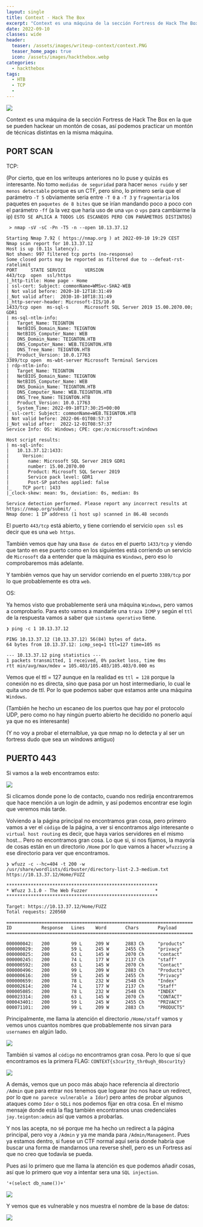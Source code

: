 ```yaml
---
layout: single
title: Context - Hack The Box
excerpt: "Context es una máquina de la sección Fortress de Hack The Box."
date: 2022-09-10
classes: wide
header:
  teaser: /assets/images/writeup-context/context.PNG
  teaser_home_page: true
  icon: /assets/images/hackthebox.webp
categories:
  - hackthebox
tags:  
  - HTB
  - TCP
  - 
---
```


![](/assets/images/writeup-context/context2.jpg)

Context es una máquina de la sección Fortress de Hack The Box en la que se pueden hackear un montón de cosas, así podemos practicar un montón de técnicas distintas en la misma máquina.

## PORT SCAN

TCP:

(Por cierto, que en los writeups anteriores no lo puse y quizás es interesante. No tomo `medidas de seguridad` para hacer `menos ruido` y ser `menos detectable` porque es un CTF, pero sino, lo primero seria que el parámetro `-T 5` obviamente seria entre `-T 0` a `-T 3` y `fragmentaria` los paquetes en `paquetes de 8 bites` que se irían mandando poco a poco con el parámetro `-ff` (a la vez que haria uso de una `vpn` o `vps` para cambiarme la ip) `ESTO SE APLICA A TODOS LOS ESCANEOS PERO CON PARÁMETROS DISTINTOS`)

```
 > nmap -sV -sC -Pn -T5 -n --open 10.13.37.12

Starting Nmap 7.92 ( https://nmap.org ) at 2022-09-10 19:29 CEST
Nmap scan report for 10.13.37.12
Host is up (0.11s latency).
Not shown: 997 filtered tcp ports (no-response)
Some closed ports may be reported as filtered due to --defeat-rst-ratelimit
PORT     STATE SERVICE       VERSION
443/tcp  open  ssl/https
|_http-title: Home page - Home
| ssl-cert: Subject: commonName=WMSvc-SHA2-WEB
| Not valid before: 2020-10-12T18:31:49
|_Not valid after:  2030-10-10T18:31:49
|_http-server-header: Microsoft-IIS/10.0
1433/tcp open  ms-sql-s      Microsoft SQL Server 2019 15.00.2070.00; GDR1
| ms-sql-ntlm-info: 
|   Target_Name: TEIGNTON
|   NetBIOS_Domain_Name: TEIGNTON
|   NetBIOS_Computer_Name: WEB
|   DNS_Domain_Name: TEIGNTON.HTB
|   DNS_Computer_Name: WEB.TEIGNTON.HTB
|   DNS_Tree_Name: TEIGNTON.HTB
|_  Product_Version: 10.0.17763
3389/tcp open  ms-wbt-server Microsoft Terminal Services
| rdp-ntlm-info: 
|   Target_Name: TEIGNTON
|   NetBIOS_Domain_Name: TEIGNTON
|   NetBIOS_Computer_Name: WEB
|   DNS_Domain_Name: TEIGNTON.HTB
|   DNS_Computer_Name: WEB.TEIGNTON.HTB
|   DNS_Tree_Name: TEIGNTON.HTB
|   Product_Version: 10.0.17763
|_  System_Time: 2022-09-10T17:30:25+00:00
| ssl-cert: Subject: commonName=WEB.TEIGNTON.HTB
| Not valid before: 2022-06-01T08:57:37
|_Not valid after:  2022-12-01T08:57:37
Service Info: OS: Windows; CPE: cpe:/o:microsoft:windows

Host script results:
| ms-sql-info: 
|   10.13.37.12:1433: 
|     Version: 
|       name: Microsoft SQL Server 2019 GDR1
|       number: 15.00.2070.00
|       Product: Microsoft SQL Server 2019
|       Service pack level: GDR1
|       Post-SP patches applied: false
|_    TCP port: 1433
|_clock-skew: mean: 9s, deviation: 0s, median: 8s

Service detection performed. Please report any incorrect results at https://nmap.org/submit/ .
Nmap done: 1 IP address (1 host up) scanned in 86.48 seconds
```

El puerto `443/tcp` está abierto, y tiene corriendo el servicio `open ssl` es decir que es una `web https`.

También vemos que hay una `Base de datos` en el puerto `1433/tcp` y viendo que tanto en ese puerto como en los siguientes está corriendo un servicio de `Microsoft` da a entender que la máquina es `Windows`, pero eso lo comprobaremos más adelante.

Y también vemos que hay un servidor corriendo en el puerto `3389/tcp` por lo que probablemente es otra `web`.

OS:

Ya hemos visto que probablemente será una máquina `Windows`, pero vamos a comprobarlo. Para esto vamos a mandarle una `traza ICMP` y según el `ttl` de la respuesta vamos a saber que `sistema operativo` tiene.

```
❯ ping -c 1 10.13.37.12

PING 10.13.37.12 (10.13.37.12) 56(84) bytes of data.
64 bytes from 10.13.37.12: icmp_seq=1 ttl=127 time=105 ms

--- 10.13.37.12 ping statistics ---
1 packets transmitted, 1 received, 0% packet loss, time 0ms
rtt min/avg/max/mdev = 105.403/105.403/105.403/0.000 ms
```

Vemos que el ttl = 127 aunque en la realidad es `ttl = 128` porque la conexión no es directa, sino que pasa por un host intermediario, lo cual le quita uno de ttl. Por lo que podemos saber que estamos ante una máquina `Windows`.

(También he hecho un escaneo de los puertos que hay por el protocolo UDP, pero como no hay ningún puerto abierto he decidido no ponerlo aquí ya que no es interesante)

(Y no voy a probar el eternalblue, ya que nmap no lo detecta y al ser un fortress dudo que sea un windows antiguo)

## PUERTO 443

Si vamos a la web encontramos esto:

![](/assets/images/writeup-context/web-1.PNG)

Si clicamos donde pone lo de contacto, cuando nos redirija encontraremos que hace mención a un login de admin, y así podemos encontrar ese login que veremos más tarde.

Volviendo a la página principal no encontramos gran cosa, pero primero vamos a ver el `código` de la página, a ver si encontramos algo interesante o `virtual host routing` es decir, que haya varios servidores en el mismo host... Pero no encontramos gran cosa. Lo que si, si nos fijamos, la mayoría de cosas están en un directorio `/Home` por lo que vamos a hacer `wfuzzing` a ese directorio para ver que encontramos.

```
❯ wfuzz -c --hc=404 -t 200 -w /usr/share/wordlists/dirbuster/directory-list-2.3-medium.txt https://10.13.37.12/Home/FUZZ

********************************************************
* Wfuzz 3.1.0 - The Web Fuzzer                         *
********************************************************

Target: https://10.13.37.12/Home/FUZZ
Total requests: 220560

=====================================================================
ID           Response   Lines    Word       Chars       Payload                                                                                                                     
=====================================================================

000000042:   200        99 L     209 W      2883 Ch     "products"
000000029:   200        59 L     245 W      2455 Ch     "privacy"
000000025:   200        63 L     145 W      2070 Ch     "contact"
000000245:   200        74 L     177 W      2137 Ch     "staff"
000000592:   200        63 L     145 W      2070 Ch     "Contact"
000000496:   200        99 L     209 W      2883 Ch     "Products"
000000616:   200        59 L     245 W      2455 Ch     "Privacy"
000000659:   200        78 L     232 W      2548 Ch     "Index"
000002614:   200        74 L     177 W      2137 Ch     "Staff"
000005085:   200        78 L     232 W      2548 Ch     "INDEX"
000023314:   200        63 L     145 W      2070 Ch     "CONTACT"
000043401:   200        59 L     245 W      2455 Ch     "PRIVACY"                                                                 
000071101:   200        99 L     209 W      2883 Ch     "PRODUCTS"  
```

Principalmente, me llama la atención el directorio `/Home/staff` vamos y vemos unos cuantos nombres que probablemente nos sirvan para `usernames` en algún lado.

![](/assets/images/writeup-context/web-staff.PNG)

También si vamos al `código` no encontramos gran cosa. Pero lo que sí que encontramos es la primera FLAG: `CONTEXT{s3cur1ty_thr0ugh_0bscur1ty}`

![](/assets/images/writeup-context/web-code.PNG)

A demás, vemos que un poco más abajo hace referencia al directorio `/Admin` que para entrar nos tenemos que loguear (no nos hace un redirect, por lo que `no parece vulnerable a Idor`) pero antes de probar algunos ataques como `Idor` o `SQLi` nos podemos fijar en otra cosa. En el mismo mensaje donde está la flag también encontramos unas credenciales `jay.teignton:admin` así que vamos a probarlas.

Y nos las acepta, no sé porque me ha hecho un redirect a la página principal, pero voy a `/Admin` y ya me manda para `/Admin/Management`. Pues ya estamos dentro, si fuese un CTF normal aquí seria donde habría que buscar una forma de mandarnos una reverse shell, pero es un Fortress así que no creo que todavía se pueda.

Pues asi lo primero que me llama la atención es que podemos añadir cosas, así que lo primero que voy a intentar sera una `SQL injection`. 

```
'+(select db_name())+'
```

![](/assets/images/writeup-context/admin-sqli-1.PNG)

Y vemos que es vulnerable y nos muestra el nombre de la base de datos:

![](/assets/images/writeup-context/admin-sqli-2.PNG)

